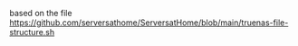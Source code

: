 based on the file
https://github.com/serversathome/ServersatHome/blob/main/truenas-file-structure.sh

